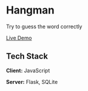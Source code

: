 # Hangman

Try to guess the word correctly

[Live Demo](https://playhangman.net)

## Tech Stack

**Client:**  JavaScript

**Server:** Flask, SQLite
